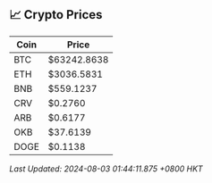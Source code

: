 ## 📈 Crypto Prices

| Coin | Price |
| ---- | ----- |
| BTC | $63242.8638 |
| ETH | $3036.5831 |
| BNB | $559.1237 |
| CRV | $0.2760 |
| ARB | $0.6177 |
| OKB | $37.6139 |
| DOGE | $0.1138 |

_Last Updated: 2024-08-03 01:44:11.875 +0800 HKT_